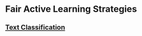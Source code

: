 # Fair Active Learning Strategies


## [Text Classification](https://github.com/FairALS/text-classification)
